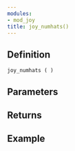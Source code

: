 ```yaml
---
modules:
- mod_joy
title: joy_numhats()
---
```


## Definition

    joy_numhats ( )

## Parameters

## Returns

## Example

```
```
